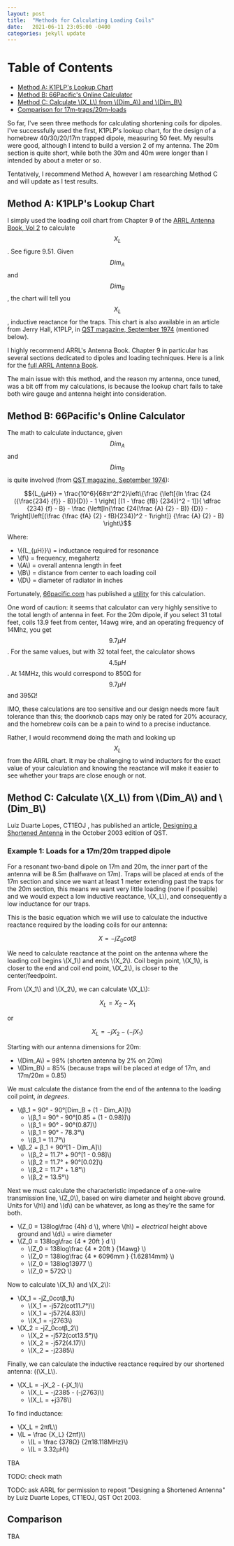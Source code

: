 ```yaml
---
layout: post
title:  "Methods for Calculating Loading Coils"
date:   2021-06-11 23:05:00 -0400
categories: jekyll update
---
```


<script src="https://polyfill.io/v3/polyfill.min.js?features=es6"></script>
<script id="MathJax-script" async src="/assets/tex-mml-chtml.js"></script>

[TOC levels=2,4]: #

# Table of Contents
- [Method A: K1PLP's Lookup Chart](#method-a-k1plps-lookup-chart)
- [Method B: 66Pacific's Online Calculator](#method-b-66pacifics-online-calculator)
- [Method C: Calculate \\(X_L\\) from \\(Dim_A\\) and \\(Dim_B\\)](#method-c-calculate-x_l-from-dim_a-and-dim_b)
- [Comparison for 17m-traps/20m-loads](#comparison-for-17m-traps20m-loads)

So far, I've seen three methods for calculating shortening coils for
dipoles. I've successfully used the first, K1PLP's lookup chart, for the
design of a homebrew 40/30/20/17m trapped dipole, measuring 50 feet. My
results were good, although I intend to build a version 2 of my antenna.
The 20m section is quite short, while both the 30m and 40m were longer
than I intended by about a meter or so.

Tentatively, I recommend Method A, however I am researching Method C and
will update as I test results.

## Method A: K1PLP's Lookup Chart

I simply used the loading coil chart from Chapter 9 of the [ARRL Antenna
Book, Vol 2][antenna_book_vol2] to calculate $$X_L$$. See figure 9.51.
Given $${Dim_A}$$ and $${Dim_B}$$, the chart will tell you $$X_L$$,
inductive reactance for the traps. This chart is also available in an
article from Jerry Hall, K1PLP, in [QST magazine, September 1974][K1PLP]
(mentioned below).

I highly recommend ARRL's Antenna Book. Chapter 9 in particular has
several sections dedicated to dipoles and loading techniques. Here is a
link for the [full ARRL Antenna Book][antenna_book].

The main issue with this method, and the reason my antenna, once tuned,
was a bit off from my calculations, is because the lookup chart fails to
take both wire gauge and antenna height into consideration.

## Method B: 66Pacific's Online Calculator

The math to calculate inductance, given $${Dim_A}$$ and $${Dim_B}$$ is
quite involved (from [QST magazine, September 1974][K1PLP]):

$${L_{μH}} = \frac{10^6}{68π^2f^2}\left\{\frac {\left[{ln \frac {24 ({\frac{234} {f}} - B)}{D}} - 1 \right] [(1 - \frac {fB} {234})^2 - 1]}{ \dfrac {234} {f} - B} - \frac {\left[ln{\frac {24(\frac {A} {2} - B)} {D}} - 1\right]\left[(\frac {\frac {fA} {2} - fB}{234})^2 - 1\right]} {\frac {A} {2} - B} \right\}$$

Where:

* \\({L_{μH}}\\) = inductance required for resonance
* \\(f\\) = frequency, megahertz
* \\(A\\) = overall antenna length in feet
* \\(B\\) = distance from center to each loading coil
* \\(D\\) = diameter of radiator in inches

Fortunately, [66pacific.com][66pacific] has published a
[utility][coil-dipole-calculator] for this calculation.

One word of caution: it seems that calculator can very highly sensitive
to the total length of antenna in feet. For the 20m dipole, if you
select 31 total feet, coils 13.9 feet from center, 14awg wire, and an
operating frequency of 14Mhz, you get $${9.7μH}$$. For the same values,
but with 32 total feet, the calculator shows $${4.5μH}$$. At 14MHz, this
would correspond to 850Ω for $${9.7μH}$$ and 395Ω!

IMO, these calculations are too sensitive and our design needs more
fault tolerance than this; the doorknob caps may only be rated for 20%
accuracy, and the homebrew coils can be a pain to wind to a precise
inductance.

Rather, I would recommend doing the math and looking up $$X_L$$ from the
ARRL chart. It may be challenging to wind inductors for the exact value
of your calculation and knowing the reactance will make it easier to see
whether your traps are close enough or not.

## Method C: Calculate \\(X_L\\) from \\(Dim_A\\) and \\(Dim_B\\)

Luiz Duarte Lopes, CT1EOJ , has published an article, [Designing a
Shortened Antenna][CT1EOJ] in the October 2003 edition of QST.

### Example 1: Loads for a 17m/20m trapped dipole

For a resonant two-band dipole on 17m and 20m, the inner part of the
antenna will be 8.5m (halfwave on 17m). Traps will be placed at ends of
the 17m section and since we want at least 1 meter extending past the
traps for the 20m section, this means we want very little loading (none
if possible) and we would expect a low inductive reactance, \\(X_L\\),
and consequently a low inductance for our traps.

This is the basic equation which we will use to calculate the inductive
reactance required by the loading coils for our antenna:

$$X = -jZ_0cotβ$$

We need to calculate reactance at the point on the antenna where the
loading coil begins \\(X_1\\) and ends \\(X_2\\). Coil begin point,
\\(X_1\\), is closer to the end and coil end point, \\(X_2\\), is closer
to the center/feedpoint.

From \\(X_1\\) and \\(X_2\\), we can calculate \\(X_L\\):

$$X_L = X_2 - X_1$$

or

$$X_L = -jX_2 - (-jX_1)$$

Starting with our antenna dimensions for 20m:

* \\(Dim_A\\) = 98% (shorten antenna by 2% on 20m)
* \\(Dim_B\\) = 85% (because traps will be placed at edge of 17m, and
  17m/20m = 0.85)

We must calculate the distance from the end of the antenna to the
loading coil point, *in degrees*.

* \\(β_1 = 90° - 90°[Dim_B + (1 - Dim_A)]\\)
    * \\(β_1 = 90° - 90°[0.85 + (1 - 0.98)]\\)
    * \\(β_1 = 90° - 90°(0.87)\\)
    * \\(β_1 = 90° - 78.3°\\)
    * \\(β_1 = 11.7°\\)
* \\(β_2 = β_1 + 90°[1 - Dim_A]\\)
    * \\(β_2 = 11.7° + 90°[1 - 0.98]\\)
    * \\(β_2 = 11.7° + 90°[0.02]\\)
    * \\(β_2 = 11.7° + 1.8°\\)
    * \\(β_2 = 13.5°\\)

Next we must calculate the characteristic impedance of a one-wire
transmission line, \\(Z_0\\), based on wire diameter and height above
ground. Units for \\(h\\) and \\(d\\) can be whatever, as long as
they're the same for both.

* \\(Z_0 = 138log\frac {4h} d \\), where \\(h\\) = *electrical* height
  above ground and \\(d\\) = wire diameter
* \\(Z_0 = 138log\frac {4 * 20ft } d \\)
    * \\(Z_0 = 138log\frac {4 * 20ft } {14awg} \\)
    * \\(Z_0 = 138log\frac {4 * 6096mm } {1.62814mm} \\)
    * \\(Z_0 = 138log13977 \\)
    * \\(Z_0 = 572Ω \\)

Now to calculate \\(X_1\\) and \\(X_2\\):

* \\(X_1 = -jZ_0cotβ_1\\)
    * \\(X_1 = -j572(cot11.7°)\\)
    * \\(X_1 = -j572(4.83)\\)
    * \\(X_1 = -j2763\\)
* \\(X_2 = -jZ_0cotβ_2\\)
    * \\(X_2 = -j572(cot13.5°)\\)
    * \\(X_2 = -j572(4.17)\\)
    * \\(X_2 = -j2385\\)
    
Finally, we can calculate the inductive reactance required by our
shortened antenna: ((\X_L\\).

* \\(X_L = -jX_2 - (-jX_1)\\)
    * \\(X_L = -j2385 - (-j2763)\\)
    * \\(X_L = +j378\\)

To find inductance:

* \\(X_L = 2πfL\\)
* \\(L = \frac {X_L} {2πf}\\)
    * \\(L = \frac {378Ω} {2π18.118MHz}\\)
    * \\(L = 3.32μH\\)

TBA

TODO: check math

TODO: ask ARRL for permission to repost "Designing a Shortened Antenna"
by Luiz Duarte Lopes, CT1EOJ, QST Oct 2003.

## Comparison

TBA

[K1PLP]: https://dxc.wc2l.com/QST_Sep_1974_p28-34_58.pdf
[antenna_book_vol2]: https://amzn.to/2TYz4Xj
[antenna_book]: https://amzn.to/3wgernK
[coil-dipole-calculator]: https://www.66pacific.com/calculators/coil-shortened-dipole-antenna-calculator.aspx
[66pacific]: https://66pacific.com
[CT1EOJ]: http://p1k.arrl.org/pubs_archive/104832
